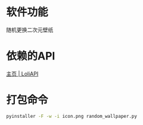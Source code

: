 # 软件功能

随机更换二次元壁纸

# 依赖的API

[主页 | LoliAPI](https://loliapi.com/)

# 打包命令

```bash
pyinstaller -F -w -i icon.png random_wallpaper.py
```

